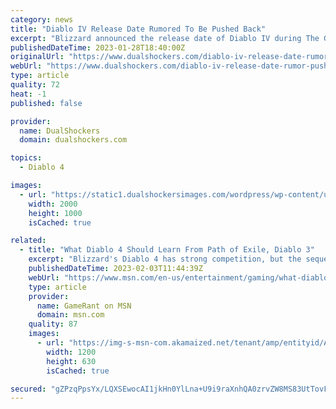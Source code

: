 ```yaml
---
category: news
title: "Diablo IV Release Date Rumored To Be Pushed Back"
excerpt: "Blizzard announced the release date of Diablo IV during The Game Awards and confirmed that it would open the doors of Sanctuary once it launches on PlayStation 4, PlayStation 5, Xbox One ..."
publishedDateTime: 2023-01-28T18:40:00Z
originalUrl: "https://www.dualshockers.com/diablo-iv-release-date-rumor-pushed-back/"
webUrl: "https://www.dualshockers.com/diablo-iv-release-date-rumor-pushed-back/"
type: article
quality: 72
heat: -1
published: false

provider:
  name: DualShockers
  domain: dualshockers.com

topics:
  - Diablo 4

images:
  - url: "https://static1.dualshockersimages.com/wordpress/wp-content/uploads/2023/01/diablo-iv-lilith-opens-her-wings-and-barbarian-seems-determined.jpg"
    width: 2000
    height: 1000
    isCached: true

related:
  - title: "What Diablo 4 Should Learn From Path of Exile, Diablo 3"
    excerpt: "Blizzard's Diablo 4 has strong competition, but the sequel can succeed by building upon its prior titles as well as ARPGs like Path of Exile."
    publishedDateTime: 2023-02-03T11:44:39Z
    webUrl: "https://www.msn.com/en-us/entertainment/gaming/what-diablo-4-should-learn-from-path-of-exile-diablo-3/ar-AA1754Xo"
    type: article
    provider:
      name: GameRant on MSN
      domain: msn.com
    quality: 87
    images:
      - url: "https://img-s-msn-com.akamaized.net/tenant/amp/entityid/AA174UmN.img?h=630&w=1200&m=6&q=60&o=t&l=f&f=jpg"
        width: 1200
        height: 630
        isCached: true

secured: "gZPzqPpsYx/LQXSEwocAI1jkHn0YlLna+U9i9raXnhQA0zrvZW8MS83UtTovFCB2AqT724ZdAWnNCjswsYbKqL+rqFZcgfUN6JsEQGaoUBHzWAnzD85Mla+FtOw208OP27BeTRg11F5lzl+95ne6itSm2m7D6tixhCDLInOQecNWUGLpqK6dS73/AQ6+z6FGku3uCvUxcU/hQxe2LwcQv/zF0RdLHmfPzX4/W7oiq5uZHD41/I9piSviMKa2YUiPCzb1gPv2LtPyQ1oTvHEMJWqjQw1eRHHcUXww7qagX6iJpITp4Z8jT/komLDldOMiIyrrBttrePkJiTw3ccCx/RQAh7F4bEGvqZaUumy+AKo=;gOKf/++pi0IxD5Tcp0gL+A=="
---
```


